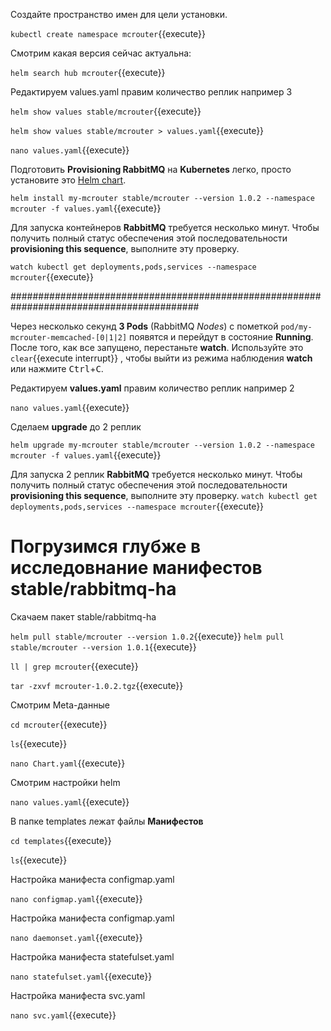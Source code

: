 Создайте пространство имен для цели установки.

`kubectl create namespace mcrouter`{{execute}}

Смотрим какая версия сейчас актуальна:

`helm search hub mcrouter`{{execute}}

Редактируем values.yaml правим количество реплик например 3

`helm show values stable/mcrouter`{{execute}}

`helm show values stable/mcrouter > values.yaml`{{execute}}

`nano values.yaml`{{execute}}

Подготовить **Provisioning RabbitMQ** на **Kubernetes** легко, просто установите это [Helm chart](https://github.com/helm/charts/tree/master/stable/rabbitmq).

`helm install my-mcrouter stable/mcrouter --version 1.0.2 --namespace mcrouter -f values.yaml`{{execute}}

Для запуска контейнеров **RabbitMQ** требуется несколько минут. Чтобы получить полный статус обеспечения этой последовательности **provisioning this sequence**, выполните эту проверку.

`watch kubectl get deployments,pods,services --namespace mcrouter`{{execute}}

##########################################################################################

Через несколько секунд **3 Pods** (RabbitMQ _Nodes_) с пометкой `pod/my-mcrouter-memcached-[0|1|2]` появятся и перейдут в состояние **Running**. После того, как все запущено, перестаньте **watch**. Используйте это ```clear```{{execute interrupt}} , чтобы выйти из режима наблюдения **watch**  или нажмите <kbd>Ctrl</kbd>+<kbd>C</kbd>.

Редактируем **values.yaml** правим количество реплик например 2

`nano values.yaml`{{execute}}

Сделаем **upgrade** до 2 реплик

`helm upgrade my-mcrouter stable/mcrouter --version 1.0.2 --namespace mcrouter -f values.yaml`{{execute}}


Для запуска 2 реплик **RabbitMQ** требуется несколько минут. Чтобы получить полный статус обеспечения этой последовательности **provisioning this sequence**, выполните эту проверку.
`watch kubectl get deployments,pods,services --namespace mcrouter`{{execute}}

# Погрузимся глубже в исследовнание манифестов stable/rabbitmq-ha

Скачаем пакет stable/rabbitmq-ha

`helm pull stable/mcrouter --version 1.0.2`{{execute}}
`helm pull stable/mcrouter --version 1.0.1`{{execute}}

`ll | grep mcrouter`{{execute}} 

`tar -zxvf mcrouter-1.0.2.tgz`{{execute}}

Смотрим Meta-данные

`cd mcrouter`{{execute}}

`ls`{{execute}}

`nano Chart.yaml`{{execute}}

Смотрим настройки helm

`nano values.yaml`{{execute}}

В папке templates лежат файлы **Манифестов**

`cd templates`{{execute}}

`ls`{{execute}}

Настройка манифеста configmap.yaml

`nano configmap.yaml`{{execute}}

Настройка манифеста configmap.yaml

`nano daemonset.yaml`{{execute}}

Настройка манифеста statefulset.yaml

`nano statefulset.yaml`{{execute}}

Настройка манифеста svc.yaml

`nano svc.yaml`{{execute}}
